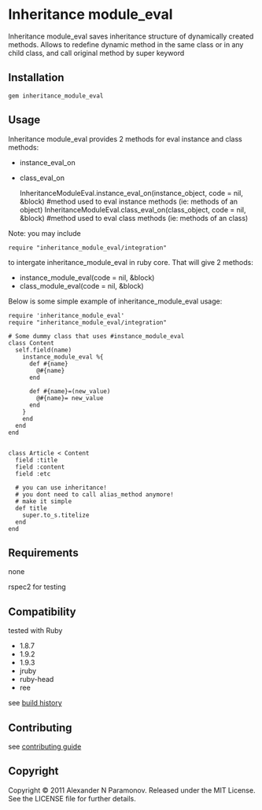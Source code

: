 Inheritance module_eval
=======================
Inheritance module_eval saves inheritance structure of dynamically created methods.
Allows to redefine dynamic method in the same class or in any child class, and call original method by super keyword

Installation
------------
    gem inheritance_module_eval

Usage
-----
Inheritance module_eval provides 2 methods for eval instance and class methods:

* instance_eval_on
* class_eval_on


    InheritanceModuleEval.instance_eval_on(instance_object, code = nil, &block) #method used to eval instance methods (ie: methods of an object)
    InheritanceModuleEval.class_eval_on(class_object, code = nil, &block)       #method used to eval class methods (ie: methods of an class)

Note: you may include

    require "inheritance_module_eval/integration"
to intergate inheritance_module_eval in ruby core. That will give 2 methods:

* instance_module_eval(code = nil, &block)
* class_module_eval(code = nil, &block)

Below is some simple example of inheritance_module_eval usage:

    require 'inheritance_module_eval'
    require "inheritance_module_eval/integration"

    # Some dummy class that uses #instance_module_eval
    class Content
      self.field(name)
        instance_module_eval %{
          def #{name}
            @#{name}
          end

          def #{name}=(new_value)
            @#{name}= new_value
          end
        }
        end
      end
    end


    class Article < Content
      field :title
      field :content
      field :etc

      # you can use inheritance!
      # you dont need to call alias_method anymore!
      # make it simple
      def title
        super.to_s.titelize
      end
    end

Requirements
------------
none

rspec2 for testing

Compatibility
-------------
tested with Ruby

* 1.8.7
* 1.9.2
* 1.9.3
* jruby
* ruby-head
* ree

see [build history](http://travis-ci.org/#!/AlexParamonov/inheritance_module_eval/builds)

Contributing
-------------
see [contributing guide](http://github.com/AlexParamonov/inheritance_module_eval/blob/master/CONTRIBUTING.md)

Copyright
---------
Copyright © 2011 Alexander N Paramonov.
Released under the MIT License. See the LICENSE file for further details.